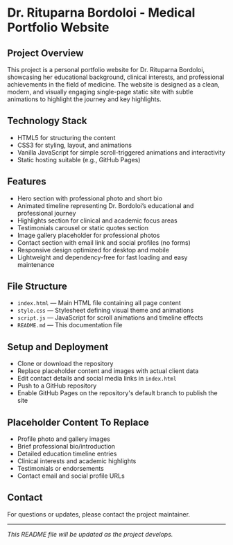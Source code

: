 # Dr. Rituparna Bordoloi - Medical Portfolio Website

## Project Overview
This project is a personal portfolio website for Dr. Rituparna Bordoloi, showcasing her educational background, clinical interests, and professional achievements in the field of medicine. The website is designed as a clean, modern, and visually engaging single-page static site with subtle animations to highlight the journey and key highlights.

## Technology Stack
- HTML5 for structuring the content
- CSS3 for styling, layout, and animations
- Vanilla JavaScript for simple scroll-triggered animations and interactivity
- Static hosting suitable (e.g., GitHub Pages)

## Features
- Hero section with professional photo and short bio
- Animated timeline representing Dr. Bordoloi’s educational and professional journey
- Highlights section for clinical and academic focus areas
- Testimonials carousel or static quotes section
- Image gallery placeholder for professional photos
- Contact section with email link and social profiles (no forms)
- Responsive design optimized for desktop and mobile
- Lightweight and dependency-free for fast loading and easy maintenance

## File Structure
- `index.html` — Main HTML file containing all page content
- `style.css` — Stylesheet defining visual theme and animations
- `script.js` — JavaScript for scroll animations and timeline effects
- `README.md` — This documentation file

## Setup and Deployment
- Clone or download the repository
- Replace placeholder content and images with actual client data
- Edit contact details and social media links in `index.html`
- Push to a GitHub repository
- Enable GitHub Pages on the repository's default branch to publish the site

## Placeholder Content To Replace
- Profile photo and gallery images
- Brief professional bio/introduction
- Detailed education timeline entries
- Clinical interests and academic highlights
- Testimonials or endorsements
- Contact email and social profile URLs

## Contact
For questions or updates, please contact the project maintainer.

---

*This README file will be updated as the project develops.*
